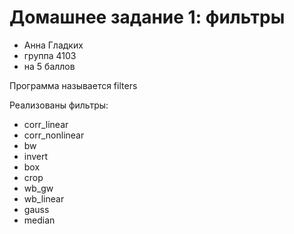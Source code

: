 # Домашнее задание 1: фильтры
- Анна Гладких
- группа 4103
- на 5 баллов

Программа называется filters 

Реализованы фильтры: 
- corr_linear
- corr_nonlinear
- bw
- invert
- box
- crop
- wb_gw
- wb_linear
- gauss
- median




